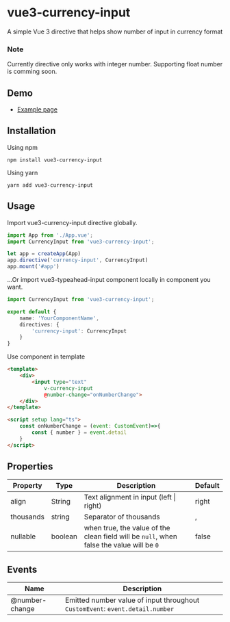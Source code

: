 
# vue3-currency-input

A simple Vue 3 directive that helps show number of input in currency format

### Note
Currently directive only works with integer number. Supporting float number is comming soon.
## Demo

  - [Example page](https://vue3-typeahdead-input.vercel.app/)


## Installation

Using npm
```
npm install vue3-currency-input
```

Using yarn
```
yarn add vue3-currency-input
```

## Usage
Import vue3-currency-input directive globally.

```ts
import App from './App.vue';
import CurrencyInput from 'vue3-currency-input';

let app = createApp(App)
app.directive('currency-input', CurrencyInput)
app.mount('#app')
```

...Or import vue3-typeahead-input component locally in component you want. 

```ts
import CurrencyInput from 'vue3-currency-input';

export default {
    name: 'YourComponentName',
    directives: {
        'currency-input': CurrencyInput
    }
}
```
Use component in template
```html
<template>
    <div>
        <input type="text"
            v-currency-input
            @number-change="onNumberChange">
    </div>
</template>

<script setup lang="ts">
    const onNumberChange = (event: CustomEvent)=>{
        const { number } = event.detail 
    }
</script>

```

## Properties

| Property  | Type | Description | Default |
|---|---|---|---|
| align | String | Text alignment in input (left \| right) | right |
| thousands | string | Separator of thousands | , |
| nullable | boolean | when true, the value of the clean field will be `null`, when false the value will be `0` | false |



## Events

| Name | Description |
| ---- | ----------- |
| @number-change | Emitted number value of input throughout `CustomEvent`: `event.detail.number` |

